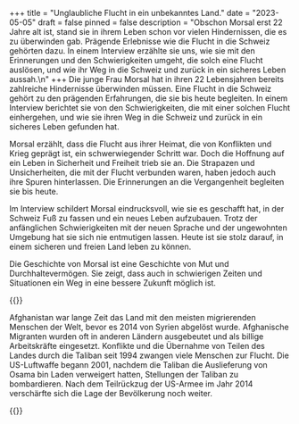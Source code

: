 +++
title = "Unglaubliche Flucht in ein unbekanntes Land."
date = "2023-05-05"
draft = false
pinned = false
description = "Obschon Morsal erst 22 Jahre alt ist, stand sie in ihrem Leben schon vor vielen Hindernissen, die es zu überwinden gab. Prägende Erlebnisse wie die Flucht in die Schweiz gehörten dazu. In einem Interview erzählte sie uns, wie sie mit den Erinnerungen und den Schwierigkeiten umgeht, die solch eine Flucht auslösen, und wie ihr Weg in die Schweiz und zurück in ein sicheres Leben aussah.\n"
+++
Die junge Frau Morsal hat in ihren 22 Lebensjahren bereits zahlreiche Hindernisse überwinden müssen. Eine Flucht in die Schweiz gehört zu den prägenden Erfahrungen, die sie bis heute begleiten. In einem Interview berichtet sie von den Schwierigkeiten, die mit einer solchen Flucht einhergehen, und wie sie ihren Weg in die Schweiz und zurück in ein sicheres Leben gefunden hat.

Morsal erzählt, dass die Flucht aus ihrer Heimat, die von Konflikten und Krieg geprägt ist, ein schwerwiegender Schritt war. Doch die Hoffnung auf ein Leben in Sicherheit und Freiheit trieb sie an. Die Strapazen und Unsicherheiten, die mit der Flucht verbunden waren, haben jedoch auch ihre Spuren hinterlassen. Die Erinnerungen an die Vergangenheit begleiten sie bis heute.

Im Interview schildert Morsal eindrucksvoll, wie sie es geschafft hat, in der Schweiz Fuß zu fassen und ein neues Leben aufzubauen. Trotz der anfänglichen Schwierigkeiten mit der neuen Sprache und der ungewohnten Umgebung hat sie sich nie entmutigen lassen. Heute ist sie stolz darauf, in einem sicheren und freien Land leben zu können.

Die Geschichte von Morsal ist eine Geschichte von Mut und Durchhaltevermögen. Sie zeigt, dass auch in schwierigen Zeiten und Situationen ein Weg in eine bessere Zukunft möglich ist.



{{<box>}}

Afghanistan war lange Zeit das Land mit den meisten migrierenden Menschen der Welt, bevor es 2014 von Syrien abgelöst wurde. Afghanische Migranten wurden oft in anderen Ländern ausgebeutet und als billige Arbeitskräfte eingesetzt. Konflikte und die Übernahme von Teilen des Landes durch die Taliban seit 1994 zwangen viele Menschen zur Flucht. Die US-Luftwaffe begann 2001, nachdem die Taliban die Auslieferung von Osama bin Laden verweigert hatten, Stellungen der Taliban zu bombardieren. Nach dem Teilrückzug der US-Armee im Jahr 2014 verschärfte sich die Lage der Bevölkerung noch weiter.

{{</box>}}